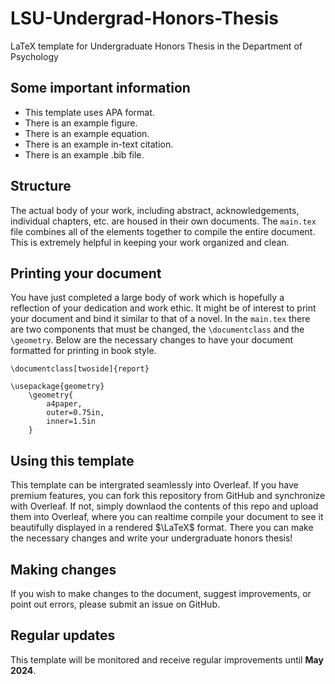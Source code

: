# LSU-Undergrad-Honors-Thesis

LaTeX template for Undergraduate Honors Thesis in the Department of Psychology

## Some important information

- This template uses APA format.
- There is an example figure.
- There is an example equation.
- There is an example in-text citation.
- There is an example .bib file.

## Structure

The actual body of your work, including abstract, acknowledgements, individual chapters, etc. are housed in their own documents. The `main.tex` file combines all of the elements together to compile the entire document. This is extremely helpful in keeping your work organized and clean.

## Printing your document

You have just completed a large body of work which is hopefully a reflection of your dedication and work ethic. It might be of interest to print your document and bind it similar to that of a novel. In the `main.tex` there are two components that must be changed, the `\documentclass` and the `\geometry`. Below are the necessary changes to have your document formatted for printing in book style.

```
\documentclass[twoside]{report}

\usepackage{geometry}
    \geometry{
        a4paper,
        outer=0.75in,
        inner=1.5in
    }
```

## Using this template

This template can be intergrated seamlessly into Overleaf. If you have premium features, you can fork this repository from GitHub and synchronize with Overleaf. If not, simply downlaod the contents of this repo and upload them into Overleaf, where you can realtime compile your document to see it beautifully displayed in a rendered $\LaTeX$ format. There you can make the necessary changes and write your undergraduate honors thesis!

## Making changes

If you wish to make changes to the document, suggest improvements, or point out errors, please submit an issue on GitHub.

## Regular updates

This template will be monitored and receive regular improvements until **May 2024**.
